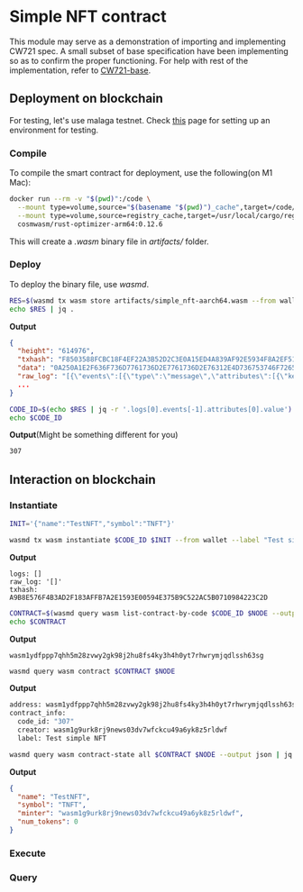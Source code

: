 # Simple NFT contract

This module may serve as a demonstration of importing and implementing CW721 spec.
A small subset of base specification have been implementing so as to confirm the
proper functioning. For help with rest of the implementation, refer to [CW721-base].

[CW721-base]: https://github.com/CosmWasm/cw-nfts/tree/main/contracts/cw721-base

## Deployment on blockchain
For testing, let's use malaga testnet. Check [this](https://docs.cosmwasm.com/docs/1.0/getting-started/setting-env) page for setting up an environment for testing.

### Compile
To compile the smart contract for deployment, use the following(on M1 Mac):

```zsh
docker run --rm -v "$(pwd)":/code \
  --mount type=volume,source="$(basename "$(pwd)")_cache",target=/code/target \
  --mount type=volume,source=registry_cache,target=/usr/local/cargo/registry \
  cosmwasm/rust-optimizer-arm64:0.12.6
```

This will create a *.wasm* binary file in *artifacts/* folder.

### Deploy
To deploy the binary file, use *wasmd*.

```zsh
RES=$(wasmd tx wasm store artifacts/simple_nft-aarch64.wasm --from wallet $TXFLAG -y --output json -b block)
echo $RES | jq .
```
**Output**
```json
{
  "height": "614976",
  "txhash": "F8503588FCBC18F4EF22A3B52D2C3E0A15ED4A839AF92E5934F8A2EF518DA5E8",
  "data": "0A250A1E2F636F736D7761736D2E7761736D2E76312E4D736753746F7265436F6465120308B302",
  "raw_log": "[{\"events\":[{\"type\":\"message\",\"attributes\":[{\"key\":\"action\",\"value\":\"/cosmwasm.wasm.v1.MsgStoreCode\"},{\"key\":\"module\",\"value\":\"wasm\"},{\"key\":\"sender\",\"value\":\"wasm1g9urk8rj9news03dv7wfckcu49a6yk8z5rldwf\"}]},{\"type\":\"store_code\",\"attributes\":[{\"key\":\"code_id\",\"value\":\"307\"}]}]}]",
  ...
}
```

```zsh
CODE_ID=$(echo $RES | jq -r '.logs[0].events[-1].attributes[0].value')
echo $CODE_ID
```
**Output**(Might be something different for you)
```zsh
307
```

## Interaction on blockchain

### Instantiate
```zsh
INIT='{"name":"TestNFT","symbol":"TNFT"}'
```

```zsh
wasmd tx wasm instantiate $CODE_ID $INIT --from wallet --label "Test simple NFT" $TXFLAG -y --no-admin
```
**Output**
```
logs: []
raw_log: '[]'
txhash: A9B8E576F4B3AD2F183AFFB7A2E1593E00594E375B9C522AC5B0710984223C2D
```

```zsh
CONTRACT=$(wasmd query wasm list-contract-by-code $CODE_ID $NODE --output json | jq -r '.contracts[-1]')
echo $CONTRACT
```
**Output**
```
wasm1ydfppp7qhh5m28zvwy2gk98j2hu8fs4ky3h4h0yt7rhwrymjqdlssh63sg
```

```zsh
wasmd query wasm contract $CONTRACT $NODE
```
**Output**
```zsh
address: wasm1ydfppp7qhh5m28zvwy2gk98j2hu8fs4ky3h4h0yt7rhwrymjqdlssh63sg
contract_info:
  code_id: "307"
  creator: wasm1g9urk8rj9news03dv7wfckcu49a6yk8z5rldwf
  label: Test simple NFT
```

```zsh
wasmd query wasm contract-state all $CONTRACT $NODE --output json | jq -r '.models[0].value' | base64 -d | jq .
```
**Output**
```json
{
  "name": "TestNFT",
  "symbol": "TNFT",
  "minter": "wasm1g9urk8rj9news03dv7wfckcu49a6yk8z5rldwf",
  "num_tokens": 0
}
```

### Execute

### Query